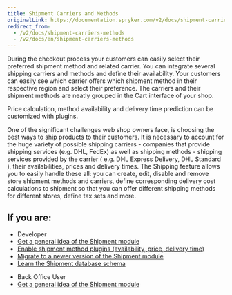 ```yaml
---
title: Shipment Carriers and Methods
originalLink: https://documentation.spryker.com/v2/docs/shipment-carriers-methods
redirect_from:
  - /v2/docs/shipment-carriers-methods
  - /v2/docs/en/shipment-carriers-methods
---
```


During the checkout process your customers can easily select their preferred shipment method and related carrier. You can integrate several shipping carriers and methods and define their availability. Your customers can easily see which carrier offers which shipment method in their respective region and select their preference. The carriers and their shipment methods are neatly grouped in the Cart interface of your shop.

Price calculation, method availability and delivery time prediction can be customized with plugins.

One of the significant challenges web shop owners face, is choosing the best ways to ship products to their customers. It is necessary to account for the huge variety of possible shipping carriers - companies that provide shipping services (e.g. DHL, FedEx) as well as shipping methods - shipping services provided by the carrier ( e.g. DHL Express Delivery, DHL Standard ), their availabilities, prices and delivery times. The Shipping feature allows you to easily handle these all: you can create, edit, disable and remove store shipment methods and carriers, define corresponding delivery cost calculations to shipment so that you can offer different shipping methods for different stores, define tax sets and more.

## If you are:

<div class="mr-container">
    <div class="mr-list-container">
        <!-- col1 -->
        <div class="mr-col">
            <ul class="mr-list mr-list-green">
                <li class="mr-title">Developer</li>
                <li><a href="https://documentation.spryker.com/v2/docs/
shipment-overview" class="mr-link">Get a general idea of the Shipment module</a></li>
                <li><a href="https://documentation.spryker.com/v2/docs/shipment-method-plugins" class="mr-link">Enable shipment method plugins (availability, price, delivery time)</a></li>
                <li><a href="https://documentation.spryker.com/v2/docs/shipment-method-plugins" class="mr-link">Migrate to a newer version of the Shipment module</a></li>
                <li><a href="https://documentation.spryker.com/v2/docs/db-schema-shipment#shipment-schema" class="mr-link">Learn the Shipment database schema</a></li> 
               </ul>
        </div>
        <!-- col2 -->
        <div class="mr-col">
            <ul class="mr-list mr-list-blue">
                <li class="mr-title"> Back Office User</li>
               <li><a href="https://documentation.spryker.com/v2/docs/shipment-module-overview" class="mr-link">Get a general idea of the Shipment module</a></li>
            </ul>
        </div>
    </div>
</div>
